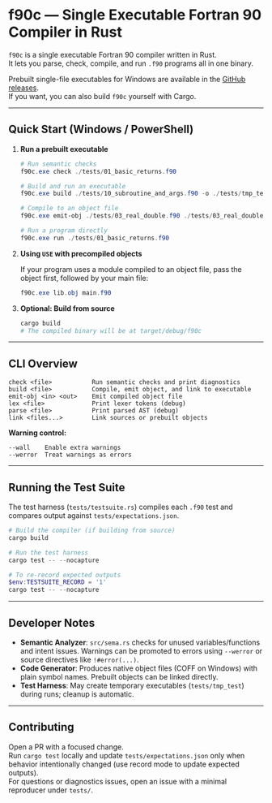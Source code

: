 # f90c — Single Executable Fortran 90 Compiler in Rust

`f90c` is a single executable Fortran 90 compiler written in Rust.  
It lets you parse, check, compile, and run `.f90` programs all in one binary.

Prebuilt single-file executables for Windows are available in the [GitHub releases](https://github.com/SirPigari/f90c/releases).  
If you want, you can also build `f90c` yourself with Cargo.

---

## Quick Start (Windows / PowerShell)

1. **Run a prebuilt executable**  

   ```powershell
   # Run semantic checks
   f90c.exe check ./tests/01_basic_returns.f90

   # Build and run an executable
   f90c.exe build ./tests/10_subroutine_and_args.f90 -o ./tests/tmp_test

   # Compile to an object file
   f90c.exe emit-obj ./tests/03_real_double.f90 ./tests/03_real_double.obj

   # Run a program directly
   f90c.exe run ./tests/01_basic_returns.f90
   ```

2. **Using `USE` with precompiled objects**  

   If your program uses a module compiled to an object file, pass the object first, followed by your main file:  

   ```powershell
   f90c.exe lib.obj main.f90
   ```

3. **Optional: Build from source**  

   ```powershell
   cargo build
   # The compiled binary will be at target/debug/f90c
   ```

---

## CLI Overview

```
check <file>           Run semantic checks and print diagnostics
build <file>           Compile, emit object, and link to executable
emit-obj <in> <out>    Emit compiled object file
lex <file>             Print lexer tokens (debug)
parse <file>           Print parsed AST (debug)
link <files...>        Link sources or prebuilt objects
```

**Warning control:**

```
--wall    Enable extra warnings
--werror  Treat warnings as errors
```

---

## Running the Test Suite

The test harness (`tests/testsuite.rs`) compiles each `.f90` test and compares output against `tests/expectations.json`.

```powershell
# Build the compiler (if building from source)
cargo build

# Run the test harness
cargo test -- --nocapture

# To re-record expected outputs
$env:TESTSUITE_RECORD = '1'
cargo test -- --nocapture
```

---

## Developer Notes

- **Semantic Analyzer**: `src/sema.rs` checks for unused variables/functions and intent issues. Warnings can be promoted to errors using `--werror` or source directives like `!#error(...)`.
- **Code Generator**: Produces native object files (COFF on Windows) with plain symbol names. Prebuilt objects can be linked directly.
- **Test Harness**: May create temporary executables (`tests/tmp_test`) during runs; cleanup is automatic.

---

## Contributing

Open a PR with a focused change.  
Run `cargo test` locally and update `tests/expectations.json` only when behavior intentionally changed (use record mode to update expected outputs).  
For questions or diagnostics issues, open an issue with a minimal reproducer under `tests/`.
